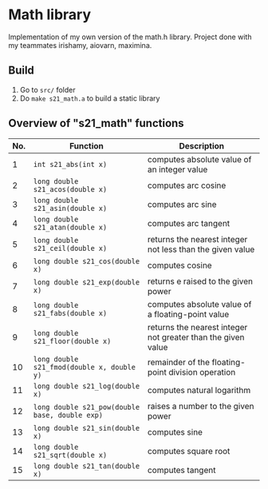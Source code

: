 # Math library

Implementation of my own version of the math.h library.
Project done with my teammates irishamy, aiovarn, maximina.

## Build
1. Go to ```src/``` folder
2. Do ```make s21_math.a``` to build a static library 

## Overview of "s21_math" functions

| No. | Function | Description |
| --- | -------- | ----------- |
| 1 | `int s21_abs(int x)` | computes absolute value of an integer value |
| 2 | `long double s21_acos(double x)` | computes arc cosine |
| 3 | `long double s21_asin(double x)` | computes arc sine |
| 4 | `long double s21_atan(double x)` | computes arc tangent |
| 5 | `long double s21_ceil(double x)` | returns the nearest integer not less than the given value |
| 6 | `long double s21_cos(double x)` | computes cosine |
| 7 | `long double s21_exp(double x)` | returns e raised to the given power |
| 8 | `long double s21_fabs(double x)` | computes absolute value of a floating-point value |
| 9 | `long double s21_floor(double x)` | returns the nearest integer not greater than the given value |
| 10 | `long double s21_fmod(double x, double y)` | remainder of the floating-point division operation |
| 11 | `long double s21_log(double x)` | computes natural logarithm |
| 12 | `long double s21_pow(double base, double exp)` | raises a number to the given power |
| 13 | `long double s21_sin(double x)` | computes sine |
| 14 | `long double s21_sqrt(double x)` | computes square root |
| 15 | `long double s21_tan(double x)` | computes tangent |  
